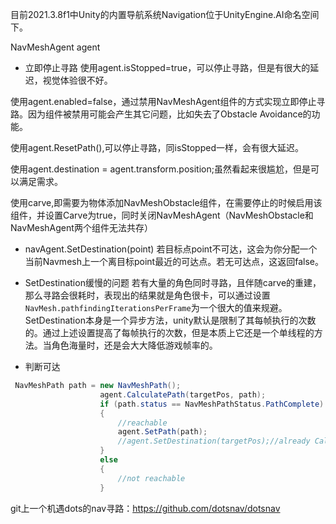 目前2021.3.8f1中Unity的内置导航系统Navigation位于UnityEngine.AI命名空间下。


NavMeshAgent agent

- 立即停止寻路
使用agent.isStopped=true，可以停止寻路，但是有很大的延迟，视觉体验很不好。

使用agent.enabled=false，通过禁用NavMeshAgent组件的方式实现立即停止寻路。因为组件被禁用可能会产生其它问题，比如失去了Obstacle Avoidance的功能。

使用agent.ResetPath(),可以停止寻路，同isStopped一样，会有很大延迟。

使用agent.destination = agent.transform.position;虽然看起来很尴尬，但是可以满足需求。

使用carve,即需要为物体添加NavMeshObstacle组件，在需要停止的时候启用该组件，并设置Carve为true，同时关闭NavMeshAgent（NavMeshObstacle和NavMeshAgent两个组件无法共存）

- navAgent.SetDestination(point)
若目标点point不可达，这会为你分配一个当前Navmesh上一个离目标point最近的可达点。若无可达点，这返回false。

- SetDestination缓慢的问题
若有大量的角色同时寻路，且伴随carve的重建，那么寻路会很耗时，表现出的结果就是角色很卡，可以通过设置``NavMesh.pathfindingIterationsPerFrame``为一个很大的值来规避。
SetDestination本身是一个异步方法，unity默认是限制了其每帧执行的次数的。通过上述设置提高了每帧执行的次数，但是本质上它还是一个单线程的方法。当角色海量时，还是会大大降低游戏帧率的。


- 判断可达
```csharp
 NavMeshPath path = new NavMeshPath();
                    agent.CalculatePath(targetPos, path);
                    if (path.status == NavMeshPathStatus.PathComplete)
                    {
                        //reachable
                        agent.SetPath(path);
                        //agent.SetDestination(targetPos);//already CalculatePath,so use SetPath is more effective than SetDestination
                    }
                    else
                    {
                        //not reachable
                    }
```

git上一个机遇dots的nav寻路：https://github.com/dotsnav/dotsnav